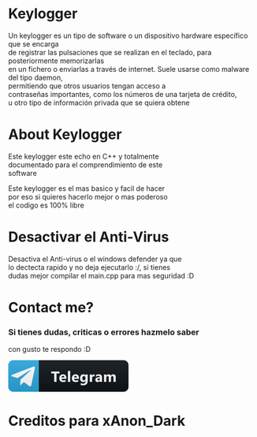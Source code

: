 # Keylogger
Un keylogger es un tipo de software o un dispositivo hardware específico que se encarga</br> 
de registrar las pulsaciones que se realizan en el teclado, para posteriormente memorizarlas </br>
en un fichero o enviarlas a través de internet. Suele usarse como malware del tipo daemon,</br> 
permitiendo que otros usuarios tengan acceso a </br>
contraseñas importantes, como los números de una tarjeta de crédito, </br>
u otro tipo de información privada que se quiera obtene

# About Keylogger
Este keylogger este echo en C++ y totalmente </br>
documentado para el comprendimiento de este </br>
software
</br>

Este keylogger es el mas basico y facil de hacer </br>
por eso si quieres hacerlo mejor o mas poderoso </br>
el codigo es 100% libre 

# Desactivar el Anti-Virus
Desactiva el Anti-virus o el windows defender ya que </br>
lo dectecta rapido y no deja ejecutarlo :/, si tienes </br>
dudas mejor compilar el main.cpp para mas seguridad :D

# Contact me?
### Si tienes dudas, criticas o errores hazmelo saber </br>
con gusto te respondo :D </br>

[![testers](https://raw.githubusercontent.com/MikeCodesDotNET/ColoredBadges/master/svg/social/telegram.svg)](https://t.me/HackForAll1)
 # Creditos para xAnon_Dark  
